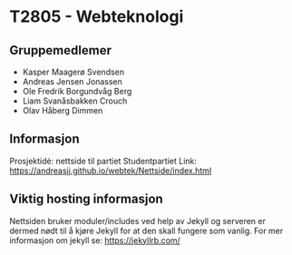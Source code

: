 # T2805 - Webteknologi
## Gruppemedlemer
* Kasper Maagerø Svendsen
* Andreas Jensen Jonassen
* Ole Fredrik Borgundvåg Berg
* Liam Svanåsbakken Crouch
* Olav Håberg Dimmen

## Informasjon
Prosjektidé: nettside til partiet Studentpartiet
Link: https://andreasjj.github.io/webtek/Nettside/index.html

## Viktig hosting informasjon
Nettsiden bruker moduler/includes ved help av Jekyll og serveren er dermed nødt til å kjøre Jekyll for at den skall fungere som vanlig.
For mer informasjon om jekyll se: https://jekyllrb.com/
